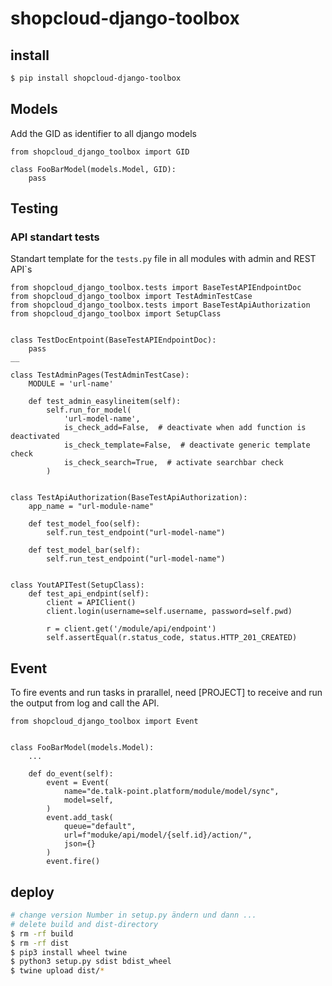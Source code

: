 # shopcloud-django-toolbox

## install

```sh
$ pip install shopcloud-django-toolbox
```

## Models

Add the GID as identifier to all django models

```python3
from shopcloud_django_toolbox import GID

class FooBarModel(models.Model, GID):
    pass
```

## Testing

### API standart tests

Standart template for the `tests.py` file in all modules with admin and REST API`s

```python3
from shopcloud_django_toolbox.tests import BaseTestAPIEndpointDoc
from shopcloud_django_toolbox import TestAdminTestCase
from shopcloud_django_toolbox.tests import BaseTestApiAuthorization
from shopcloud_django_toolbox import SetupClass


class TestDocEntpoint(BaseTestAPIEndpointDoc):
    pass
__

class TestAdminPages(TestAdminTestCase):
    MODULE = 'url-name'

    def test_admin_easylineitem(self):
        self.run_for_model(
            'url-model-name',
            is_check_add=False,  # deactivate when add function is deactivated
            is_check_template=False,  # deactivate generic template check
            is_check_search=True,  # activate searchbar check
        )


class TestApiAuthorization(BaseTestApiAuthorization):
    app_name = "url-module-name"

    def test_model_foo(self):
        self.run_test_endpoint("url-model-name")

    def test_model_bar(self):
        self.run_test_endpoint("url-model-name")


class YoutAPITest(SetupClass):
    def test_api_endpint(self):
        client = APIClient()
        client.login(username=self.username, password=self.pwd)
        
        r = client.get('/module/api/endpoint')
        self.assertEqual(r.status_code, status.HTTP_201_CREATED)
```

## Event

To fire events and run tasks in prarallel, need [PROJECT] to receive and run the output from log and call the API.

```python3
from shopcloud_django_toolbox import Event


class FooBarModel(models.Model):
    ...

    def do_event(self):
        event = Event(
            name="de.talk-point.platform/module/model/sync",
            model=self,
        )
        event.add_task(
            queue="default",
            url=f"moduke/api/model/{self.id}/action/",
            json={}
        )
        event.fire()
```

## deploy

```sh
# change version Number in setup.py ändern und dann ...
# delete build and dist-directory
$ rm -rf build
$ rm -rf dist
$ pip3 install wheel twine
$ python3 setup.py sdist bdist_wheel
$ twine upload dist/* 
```